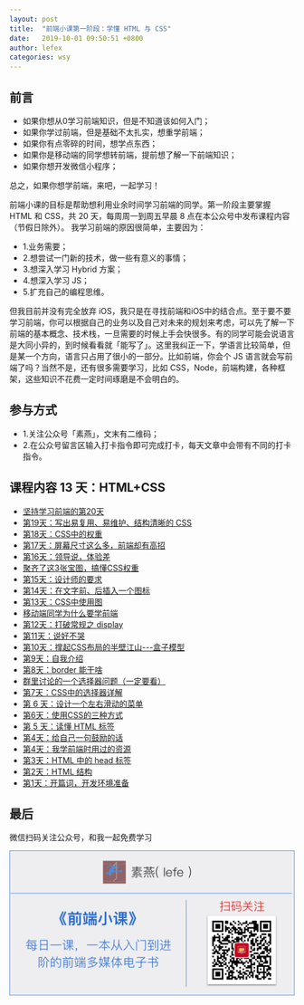 ```yaml
---
layout: post
title:  "前端小课第一阶段：学懂 HTML 与 CSS"
date:   2019-10-01 09:50:51 +0800
author: lefex
categories: wsy
---
```


## 前言

- 如果你想从0学习前端知识，但是不知道该如何入门；
- 如果你学过前端，但是基础不太扎实，想重学前端；
- 如果你有点零碎的时间，想学点东西；
- 如果你是移动端的同学想转前端，提前想了解一下前端知识；
- 如果你想开发微信小程序；

总之，如果你想学前端，来吧，一起学习！

前端小课的目标是帮助想利用业余时间学习前端的同学。第一阶段主要掌握 HTML 和 CSS，共 20 天，每周周一到周五早晨 8 点在本公众号中发布课程内容（节假日除外）。
我学习前端的原因很简单，主要因为：

- 1.业务需要；
- 2.想尝试一门新的技术，做一些有意义的事情；
- 3.想深入学习 Hybrid 方案；
- 4.想深入学习 JS；
- 5.扩充自己的编程思维。

但我目前并没有完全放弃 iOS，我只是在寻找前端和iOS中的结合点。至于要不要学习前端，你可以根据自己的业务以及自己对未来的规划来考虑，可以先了解一下前端的基本概念、技术栈，一旦需要的时候上手会快很多。有的同学可能会说语言是大同小异的，到时候看看就「能写了」。这里我纠正一下，学语言比较简单，但是某一个方向，语言只占用了很小的一部分。比如前端，你会个 JS 语言就会写前端了吗？当然不是，还有很多需要学习，比如 CSS，Node，前端构建，各种框架，这些知识不花费一定时间琢磨是不会明白的。

## 参与方式

- 1.关注公众号「素燕」，文末有二维码；
- 2.在公众号留言区输入打卡指令即可完成打卡，每天文章中会带有不同的打卡指令。

## 课程内容 13 天：HTML+CSS

- [坚持学习前端的第20天](https://mp.weixin.qq.com/s/-js2txXGKUzEFEMUlF8JBg)
- [第19天：写出易复用、易维护、结构清晰的 CSS](https://mp.weixin.qq.com/s/IqqoMc967gFYfHRJoCAJhw)
- [第18天：CSS中的权重](https://mp.weixin.qq.com/s/b2f58P6P7E00RswRyuHzVQ)
- [第17天：屏幕尺寸这么多，前端却有高招](https://mp.weixin.qq.com/s/nlVmqSaUTsKKIFS2lXBg7Q)
- [第16天：领导说，体验差](https://mp.weixin.qq.com/s/CEh7LcHDqj5s5UebK5t-Vw)
- [聚齐了这3张宝图，搞懂CSS权重](https://mp.weixin.qq.com/s/wQOEMwQVdDYXpqSN7SuLcA)
- [第15天：设计师的要求](https://mp.weixin.qq.com/s/5nrVkgzfMXivl1mAEvrWyg)
- [第14天：在文字前、后插入一个图标](https://mp.weixin.qq.com/s/P03ieC4DiTuZzWRY3vDMZg)
- [第13天：CSS中使用图](https://mp.weixin.qq.com/s/16E5JnHtszJ2rMunlHFPGA)
- [移动端同学为什么要学前端](https://mp.weixin.qq.com/s/3hhPUbcMPUZp5GYjg7_Gog)
- [第12天：打破常规之 display](https://mp.weixin.qq.com/s/OZNDlCroFkK79EbqZpWr8g)
- [第11天：说好不哭](https://mp.weixin.qq.com/s/0rOCSAJjMq7N4t8U-I1gnw)
- [第10天：撑起CSS布局的半壁江山---盒子模型](https://mp.weixin.qq.com/s/lt7_v8V5g5sG1QdP4-TOFQ)
- [第9天：自我介绍](https://mp.weixin.qq.com/s/11D_PwSxll_lKUD-yzWkxQ)
- [第8天：border 能干啥](https://mp.weixin.qq.com/s/l9pLes4Q64-Yq0KtmcTWQA)
- [群里讨论的一个选择器问题（一定要看）](https://mp.weixin.qq.com/s/nS_kcIqBwO03mvF97BZCBQ)
- [第7天：CSS中的选择器详解](https://mp.weixin.qq.com/s/V00q_cJrpPoEUXD7Yxvyug)
- [第 6 天：设计一个左右滑动的菜单](https://mp.weixin.qq.com/s/hCbRtgZ9v0T9OJhJ15JAeA)
- [第6天：使用CSS的三种方式](https://mp.weixin.qq.com/s/pHy30He9hS2C4UPDGxYqlg)
- [第 5 天：读懂 HTML 标签](https://mp.weixin.qq.com/s/vvrt3zvOt8jsgaulayu5sg)
- [第4天：给自己一句鼓励的话](https://mp.weixin.qq.com/s/u1z009G2lYZK-SGFCXJhyw)
- [第4天：我学前端时用过的资源](https://mp.weixin.qq.com/s/Y5miYpQhtv4fotp0bFMJiw)
- [第3天：HTML 中的 head 标签](https://mp.weixin.qq.com/s/LMiPhxhHyOku6HTg0cBQsQ)
- [第2天：HTML 结构](https://mp.weixin.qq.com/s/7Vx2CYBPTuoHQfYsawQhzA)
- [第1天：开篇词，开发环境准备](https://mp.weixin.qq.com/s/66oU0fY502OYK9WpxiaCtA)

## 最后

微信扫码关注公众号，和我一起免费学习

![素燕公众号二维码](/assets/suyan-qrcode.png)